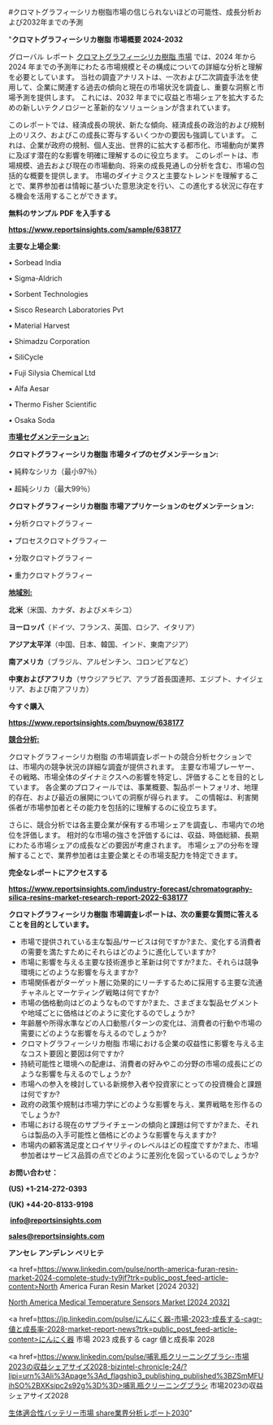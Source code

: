 #クロマトグラフィーシリカ樹脂市場の信じられないほどの可能性、成長分析および2032年までの予測

"<strong>クロマトグラフィーシリカ樹脂 市場概要 2024-2032</strong>

グローバル レポート <a href=https://www.reportsinsights.com/sample/638177>クロマトグラフィーシリカ樹脂 市場</a> では、2024 年から 2024 年までの予測年にわたる市場規模とその構成についての詳細な分析と理解を必要としています。 当社の調査アナリストは、一次および二次調査手法を使用して、企業に関連する過去の傾向と現在の市場状況を調査し、重要な洞察と市場予測を提供します。 これには、2032 年までに収益と市場シェアを拡大​​するための新しいテクノロジーと革新的なソリューションが含まれています。

このレポートでは、経済成長の現状、新たな傾向、経済成長の政治的および規制上のリスク、およびこの成長に寄与するいくつかの要因も強調しています。 これは、企業が政府の規制、個人支出、世界的に拡大する都市化、市場動向が業界に及ぼす潜在的な影響を明確に理解するのに役立ちます。 このレポートは、市場規模、過去および現在の市場動向、将来の成長見通しの分析を含む、市場の包括的な概要を提供します。 市場のダイナミクスと主要なトレンドを理解することで、業界参加者は情報に基づいた意思決定を行い、この進化する状況に存在する機会を活用することができます。

<strong><b>無料のサンプル PDF を入手する</b></strong>

<a href=https://www.reportsinsights.com/sample/638177><strong><u>https://www.reportsinsights.com/sample/638177</u></strong></a>

<strong>主要な上場企業:</strong>

• Sorbead India

• Sigma-Aldrich

• Sorbent Technologies

• Sisco Research Laboratories Pvt

• Material Harvest

• Shimadzu Corporation

• SiliCycle

• Fuji Silysia Chemical Ltd

• Alfa Aesar

• Thermo Fisher Scientific

• Osaka Soda

<strong><u>市場セグメンテーション</u></strong><strong><u>:</u></strong>

<strong>クロマトグラフィーシリカ樹脂 市場タイプのセグメンテーション:</strong>

• 純粋なシリカ（最小97％）

• 超純シリカ（最大99％）

<strong>クロマトグラフィーシリカ樹脂 市場アプリケーションのセグメンテーション:</strong>

• 分析クロマトグラフィー

• プロセスクロマトグラフィー

• 分取クロマトグラフィー

• 重力クロマトグラフィー

<strong><u>地域別</u></strong><strong><u>:</u></strong>

<strong>北米</strong>（米国、カナダ、およびメキシコ）

<strong>ヨーロッパ</strong>（ドイツ、フランス、英国、ロシア、イタリア）

<strong>アジア太平洋</strong>（中国、日本、韓国、インド、東南アジア）

<strong>南アメリカ</strong>（ブラジル、アルゼンチン、コロンビアなど）

<strong>中東およびアフリカ</strong>（サウジアラビア、アラブ首長国連邦、エジプト、ナイジェリア、および南アフリカ）

<strong>今すぐ購入</strong>

<a href=https://www.reportsinsights.com/buynow/638177><strong><u>https://www.reportsinsights.com/buynow/638177</u></strong></a>

<strong><u>競合分析:</u></strong>

クロマトグラフィーシリカ樹脂 の市場調査レポートの競合分析セクションでは、市場内の競争状況の詳細な調査が提供されます。 主要な市場プレーヤー、その戦略、市場全体のダイナミクスへの影響を特定し、評価することを目的としています。 各企業のプロフィールでは、事業概要、製品ポートフォリオ、地理的存在、および最近の展開についての洞察が得られます。 この情報は、利害関係者が市場参加者とその能力を包括的に理解するのに役立ちます。

さらに、競合分析では各主要企業が保有する市場シェアを調査し、市場内での地位を評価します。 相対的な市場の強さを評価するには、収益、時価総額、長期にわたる市場シェアの成長などの要因が考慮されます。 市場シェアの分布を理解することで、業界参加者は主要企業とその市場支配力を特定できます。

<strong>完全なレポートにアクセスする</strong>

<a href=https://www.reportsinsights.com/industry-forecast/chromatography-silica-resins-market-research-report-2022-638177><strong><u><b>https://www.reportsinsights.com/industry-forecast/chromatography-silica-resins-market-research-report-2022-638177</b></u></strong></a>

<strong><b>クロマトグラフィーシリカ樹脂 市場調査レポートは、次の重要な質問に答えることを目的としています。</b></strong>
<ul>
  <li>市場で提供されている主な製品/サービスは何ですか?また、変化する消費者の需要を満たすためにそれらはどのように進化していますか?</li>
  <li>市場に影響を与える主要な技術進歩と革新は何ですか?また、それらは競争環境にどのような影響を与えますか?</li>
  <li>市場関係者がターゲット層に効果的にリーチするために採用する主要な流通チャネルとマーケティング戦略は何ですか?</li>
  <li>市場の価格動向はどのようなものですか?また、さまざまな製品セグメントや地域ごとに価格はどのように変化するのでしょうか?</li>
  <li>年齢層や所得水準などの人口動態パターンの変化は、消費者の行動や市場の需要にどのような影響を与えるのでしょうか?</li>
  <li>クロマトグラフィーシリカ樹脂 市場における企業の収益性に影響を与える主なコスト要因と要因は何ですか?</li>
  <li>持続可能性と環境への配慮は、消費者の好みやこの分野の市場の成長にどのような影響を与えるのでしょうか?</li>
  <li>市場への参入を検討している新規参入者や投資家にとっての投資機会と課題は何ですか?</li>
  <li>政府の政策や規制は市場力学にどのような影響を与え、業界戦略を形作るのでしょうか?</li>
  <li>市場における現在のサプライチェーンの傾向と課題は何ですか?また、それらは製品の入手可能性と価格にどのような影響を与えますか?</li>
  <li>市場内の顧客満足度とロイヤリティのレベルはどの程度ですか?また、市場参加者はサービス品質の点でどのように差別化を図っているのでしょうか?</li>
</ul>
<strong>お問い合わせ：</strong>

<strong>(US) +1-214-272-0393</strong>

<strong>(UK) +44-20-8133-9198</strong>

<strong> </strong><a href=info@reportsinsights.com><strong><u>info@reportsinsights.com</u></strong></a>

<a href=sales@reportsinsights.com><strong><u>sales@reportsinsights.com</u></strong></a>

<strong>アンセレ アンデレン ベリヒテ</strong>

<a href=https://www.linkedin.com/pulse/north-america-furan-resin-market-2024-complete-study-ty9jf?trk=public_post_feed-article-content>North America Furan Resin Market [2024 2032]</a>

<a href=https://www.linkedin.com/pulse/north-america-medical-temperature-sensors-market-omcjf/>North America Medical Temperature Sensors Market [2024 2032]</a>

<a href=https://jp.linkedin.com/pulse/にんにく器-市場-2023-成長する-cagr-値と成長率-2028-market-report-news?trk=public_post_feed-article-content>にんにく器 市場 2023 成長する cagr 値と成長率 2028</a>

<a href=https://www.linkedin.com/pulse/哺乳瓶クリーニングブラシ-市場2023の収益シェアサイズ2028-bizintel-chronicle-24/?lipi=urn%3Ali%3Apage%3Ad_flagship3_publishing_published%3BZSmMFUihSO%2BXKsipc2s92g%3D%3D>哺乳瓶クリーニングブラシ 市場2023の収益シェアサイズ2028</a>

<a href=https://www.linkedin.com/pulse/生体適合性バッテリー市場-share業界分析レポート2030-reportsinsights-pvt-ltd-kl3af/>生体適合性バッテリー市場 share業界分析レポート2030</a>"

